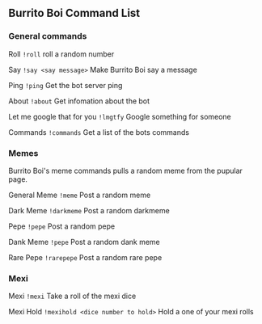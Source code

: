 ## Burrito Boi Command List

### General commands

Roll
`!roll`
roll a random number

Say
`!say <say message>`
Make Burrito Boi say a message

Ping
`!ping`
Get the bot server ping

About
`!about`
Get infomation about the bot

Let me google that for you
`!lmgtfy`
Google something for someone

Commands
`!commands`
Get a list of the bots commands


### Memes
Burrito Boi's meme commands pulls a random meme from the pupular page.

General Meme
`!meme`
Post a random meme

Dark Meme
`!darkmeme`
Post a random darkmeme

Pepe
`!pepe`
Post a random pepe

Dank Meme
`!pepe`
Post a random dank meme

Rare Pepe
`!rarepepe`
Post a random rare pepe

### Mexi

Mexi
`!mexi`
Take a roll of the mexi dice

Mexi Hold
`!mexihold <dice number to hold>`
Hold a one of your mexi rolls


